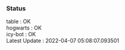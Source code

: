 ### Status


table : OK  
hogwarts : OK  
icy-bot : OK  
Latest Update : 2022-04-07 05:08:07.093501
